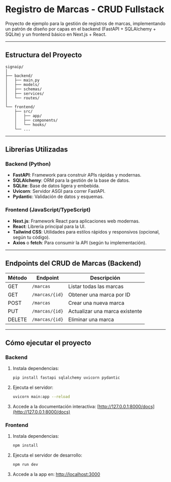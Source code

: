 # Registro de Marcas - CRUD Fullstack

Proyecto de ejemplo para la gestión de registros de marcas, implementando un patrón de diseño por capas en el backend (FastAPI + SQLAlchemy + SQLite) y un frontend básico en Next.js + React.

---

## Estructura del Proyecto

```
signaip/
│
├── backend/
│   ├── main.py
│   ├── models/
│   ├── schemas/
│   ├── services/
│   └── routes/
│
└── frontend/
    ├── src/
    │   ├── app/
    │   ├── components/
    │   └── hooks/
    └── ...
```

---

## Librerías Utilizadas

### Backend (Python)
- **FastAPI**: Framework para construir APIs rápidas y modernas.
- **SQLAlchemy**: ORM para la gestión de la base de datos.
- **SQLite**: Base de datos ligera y embebida.
- **Uvicorn**: Servidor ASGI para correr FastAPI.
- **Pydantic**: Validación de datos y esquemas.

### Frontend (JavaScript/TypeScript)
- **Next.js**: Framework React para aplicaciones web modernas.
- **React**: Librería principal para la UI.
- **Tailwind CSS**: Utilidades para estilos rápidos y responsivos (opcional, según tu código).
- **Axios** o **fetch**: Para consumir la API (según tu implementación).

---

## Endpoints del CRUD de Marcas (Backend)

| Método | Endpoint           | Descripción                       |
|--------|--------------------|-----------------------------------|
| GET    | `/marcas`          | Listar todas las marcas           |
| GET    | `/marcas/{id}`     | Obtener una marca por ID          |
| POST   | `/marcas`          | Crear una nueva marca             |
| PUT    | `/marcas/{id}`     | Actualizar una marca existente    |
| DELETE | `/marcas/{id}`     | Eliminar una marca                |

---

## Cómo ejecutar el proyecto

### Backend

1. Instala dependencias:
    ```bash
    pip install fastapi sqlalchemy uvicorn pydantic
    ```
2. Ejecuta el servidor:
    ```bash
    uvicorn main:app --reload
    ```
3. Accede a la documentación interactiva:
    [http://127.0.0.1:8000/docs](http://127.0.0.1:8000/docs)

### Frontend

1. Instala dependencias:
    ```bash
    npm install
    ```
2. Ejecuta el servidor de desarrollo:
    ```bash
    npm run dev
    ```
3. Accede a la app en:
    [http://localhost:3000](http://localhost:3000)

